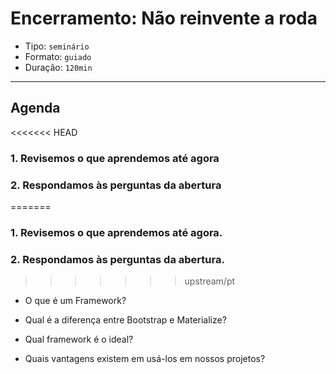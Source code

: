 # Encerramento: Não reinvente a roda

- Tipo: `seminário`
- Formato: `guiado`
- Duração: `120min`

***

## Agenda

<<<<<<< HEAD
### 1. Revisemos o que aprendemos até agora

### 2. Respondamos às perguntas da abertura
=======
### 1. Revisemos o que aprendemos até agora.

### 2. Respondamos às perguntas da abertura.
>>>>>>> upstream/pt

- O que é um Framework?

- Qual é a diferença entre Bootstrap e Materialize?

- Qual framework é o ideal?

- Quais vantagens existem em usá-los em nossos projetos?
